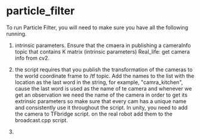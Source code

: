 # particle_filter

To run Particle Filter, you will need to make sure you have all the following running.
1) intrinsic parameters. Ensure that the cmaera in publishing a cameraInfo topic that contains K matrix (intrinsic parameters)
  Real_life: get camera info from cv2.

2) the script requires that you publish the transformation of the cameras to the world coordinate frame to /tf topic. Add the names to the list with the location as the last word in the string, for example, "camra_kitchen", cause the last word is used as the name of te camera and whenever we get an observation we need the name of the camera in order to get its extrinsic parameters so make sure that every cam has a unique name and consistently use it throughout the script.
   In unity, you need to add the camera to TFbridge script.
   on the real robot add them to the broadcast.cpp script.

4) 
